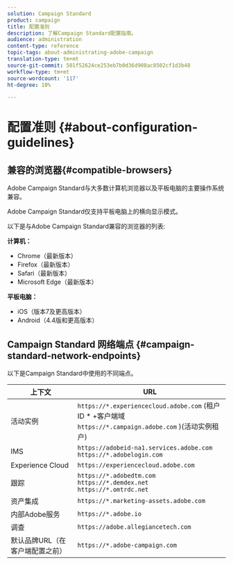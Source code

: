 ```yaml
---
solution: Campaign Standard
product: campaign
title: 配置准则
description: 了解Campaign Standard配置指南。
audience: administration
content-type: reference
topic-tags: about-administrating-adobe-campaign
translation-type: tm+mt
source-git-commit: 501f52624ce253eb7b0d36d908ac8502cf1d3b48
workflow-type: tm+mt
source-wordcount: '117'
ht-degree: 10%

---
```



# 配置准则 {#about-configuration-guidelines}

## 兼容的浏览器{#compatible-browsers}

Adobe Campaign Standard与大多数计算机浏览器以及平板电脑的主要操作系统兼容。

Adobe Campaign Standard仅支持平板电脑上的横向显示模式。

以下是与Adobe Campaign Standard兼容的浏览器的列表:

**计算机：**

* Chrome（最新版本）
* Firefox（最新版本）
* Safari（最新版本）
* Microsoft Edge（最新版本）

**平板电脑：**

* iOS（版本7及更高版本）
* Android（4.4版和更高版本）

## Campaign Standard 网络端点 {#campaign-standard-network-endpoints}

以下是Campaign Standard中使用的不同端点。

| 上下文 | URL |
|--- |--- |
| 活动实例 | `https://*.experiencecloud.adobe.com` (租户ID * +客户端域<br>`https://*.campaign.adobe.com` )(活动实例租户) |
| IMS | `https://adobeid-na1.services.adobe.com`<br>`https://*.adobelogin.com` |
| Experience Cloud | `https://experiencecloud.adobe.com` |
| 跟踪 | `https://*.adobedtm.com`<br>`https://*.demdex.net`<br>`https://*.omtrdc.net` |
| 资产集成 | `https://*.marketing-assets.adobe.com` |
| 内部Adobe服务 | `https://*.adobe.io` |
| 调查 | `https://adobe.allegiancetech.com` |
| 默认品牌URL（在客户端配置之前） | `https://*.adobe-campaign.com` |
